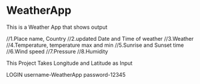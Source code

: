 # WeatherApp
This is a Weather App that shows output

//1.Place name, Country
//2.updated Date and Time of weather
//3.Weather
//4.Temperature, temperature max and min
//5.Sunrise and Sunset time
//6.Wind speed
//7.Pressure
//8.Humidity

This Project Takes Longitude and Latitude as Input

LOGIN 
username-WeatherApp
password-12345
